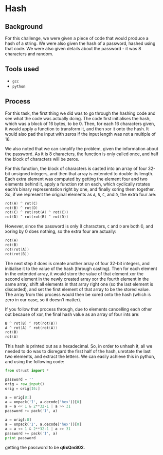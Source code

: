 Hash
====

Background
----------
For this challenge, we were given a piece of code that would produce a hash of a string. We were also given the hash of a password, hashed using that code. We were also given details about the password - it was 8 characters and random.

Tools used
----------
* `gcc`
* `python`

Process
-------
For this task, the first thing we did was to go through the hashing code and see what the code was actually doing. The code first initialises the hash, which was a block of 16 bytes, to be 0. Then, for each 16 characters given, it would apply a function to transform it, and then xor it onto the hash. It would also pad the input with zeros if the input length was not a multiple of 16.

We also noted that we can simplify the problem, given the information about the password. As it is 8 characters, the function is only called once, and half the block of characters will be zeros.

For this function, the block of characters is casted into an array of four 32-bit unsigned integers, and then that array is extended to double its length. Each extra element was computed by getting the element four and two elements behind it, apply a function rot on each, which cyclically rotates each’s binary representation right by one, and finally xoring them together. So, if we represent the original elements as `A`, `B`, `C`, and `D`, the extra four are:
````c
rot(A) ^ rot(C)
rot(B) ^ rot(D)
rot(C) ^ rot(rot(A) ^ rot(C))
rot(D) ^ rot(rot(B) ^ rot(D))
````
However, since the password is only 8 characters, `C` and `D` are both 0, and xoring by 0 does nothing, so the extra four are actually:
````c
rot(A)
rot(B)
rot(rot(A))
rot(rot(B))
````

The next step it does is create another array of four 32-bit integers, and initialise it to the value of the hash (through casting). Then for each element in the extended array, it would store the value of that element xor the second element in the newly created array xor the fourth element in the same array, shift all elements in that array right one (so the last element is discarded), and set the first element of that array to be the stored value.
The array from this process would then be xored onto the hash (which is zero in our case, so it doesn’t matter).

If you follow that process through, due to elements cancelling each other out because of xor, the final hash value as an array of four ints are:
````c
B ^ rot(B) ^ rot(rot(B))
A ^ rot(A) ^ rot(rot(A))
rot(B)
rot(A)
````

This hash is printed out as a hexadecimal. So, in order to unhash it, all we needed to do was to disregard the first half of the hash, unrotate the last two elements, and extract the letters. We can easily achieve this in python, and using the following code:
````python
from struct import *

password = ''
orig = raw_input()
orig = orig[16:]

a = orig[8:]
a = unpack('I', a.decode('hex'))[0]
a = a << 1 & 2**32-1 | a >> 31
password += pack('I', a)

a = orig[:8]
a = unpack('I', a.decode('hex'))[0]
a = a << 1 & 2**32-1 | a >> 31
password += pack('I', a)
print password
````
getting the password to be **q6xQmS02**.
